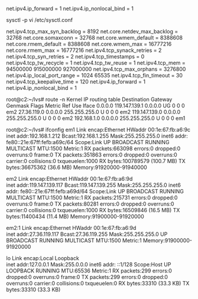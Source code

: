 net.ipv4.ip_forward = 1
net.ipv4.ip_nonlocal_bind = 1

sysctl -p
vi /etc/sysctl.conf

net.ipv4.tcp_max_syn_backlog = 8192
net.core.netdev_max_backlog = 32768
net.core.somaxconn = 32768
net.core.wmem_default = 8388608
net.core.rmem_default = 8388608
net.core.wmem_max = 16777216
net.core.rmem_max = 16777216
net.ipv4.tcp_synack_retries = 2
net.ipv4.tcp_syn_retries = 2
net.ipv4.tcp_timestamps = 0
net.ipv4.tcp_tw_recycle = 1
net.ipv4.tcp_tw_reuse = 1
net.ipv4.tcp_mem = 94500000 915000000 927000000
net.ipv4.tcp_max_orphans = 3276800
net.ipv4.ip_local_port_range = 1024 65535
net.ipv4.tcp_fin_timeout = 30
net.ipv4.tcp_keepalive_time = 120
net.ipv4.ip_forward = 1
net.ipv4.ip_nonlocal_bind = 1



root@c2:~/lvs# route -n
Kernel IP routing table
Destination     Gateway         Genmask         Flags Metric Ref    Use Iface
0.0.0.0         119.147.139.1   0.0.0.0         UG    0      0        0 em2
27.36.119.0     0.0.0.0         255.255.255.0   U     0      0        0 em2
119.147.139.0   0.0.0.0         255.255.255.0   U     0      0        0 em2
192.168.1.0     0.0.0.0         255.255.255.0   U     0      0        0 em1



root@c2:~/lvs# ifconfig 
em1       Link encap:Ethernet  HWaddr 00:1e:67:fb:a6:9c  
          inet addr:192.168.1.212  Bcast:192.168.1.255  Mask:255.255.255.0
          inet6 addr: fe80::21e:67ff:fefb:a69c/64 Scope:Link
          UP BROADCAST RUNNING MULTICAST  MTU:1500  Metric:1
          RX packets:663098 errors:0 dropped:0 overruns:0 frame:0
          TX packets:351863 errors:0 dropped:0 overruns:0 carrier:0
          collisions:0 txqueuelen:1000 
          RX bytes:100789579 (100.7 MB)  TX bytes:36675362 (36.6 MB)
          Memory:91920000-91940000 

em2       Link encap:Ethernet  HWaddr 00:1e:67:fb:a6:9d  
          inet addr:119.147.139.117  Bcast:119.147.139.255  Mask:255.255.255.0
          inet6 addr: fe80::21e:67ff:fefb:a69d/64 Scope:Link
          UP BROADCAST RUNNING MULTICAST  MTU:1500  Metric:1
          RX packets:215731 errors:0 dropped:0 overruns:0 frame:0
          TX packets:80281 errors:0 dropped:0 overruns:0 carrier:0
          collisions:0 txqueuelen:1000 
          RX bytes:16509846 (16.5 MB)  TX bytes:11400434 (11.4 MB)
          Memory:91900000-91920000 

em2:1     Link encap:Ethernet  HWaddr 00:1e:67:fb:a6:9d  
          inet addr:27.36.119.117  Bcast:27.36.119.255  Mask:255.255.255.0
          UP BROADCAST RUNNING MULTICAST  MTU:1500  Metric:1
          Memory:91900000-91920000 

lo        Link encap:Local Loopback  
          inet addr:127.0.0.1  Mask:255.0.0.0
          inet6 addr: ::1/128 Scope:Host
          UP LOOPBACK RUNNING  MTU:65536  Metric:1
          RX packets:299 errors:0 dropped:0 overruns:0 frame:0
          TX packets:299 errors:0 dropped:0 overruns:0 carrier:0
          collisions:0 txqueuelen:0 
          RX bytes:33310 (33.3 KB)  TX bytes:33310 (33.3 KB)

